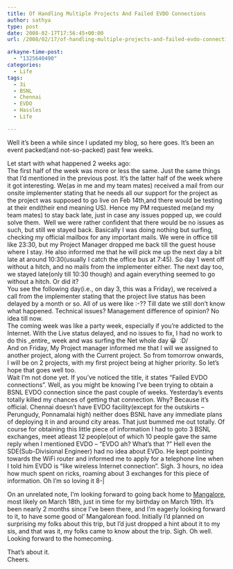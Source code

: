 ```yaml
---
title: Of Handling Multiple Projects And Failed EVDO Connections
author: sathya
type: post
date: 2008-02-17T17:56:45+00:00
url: /2008/02/17/of-handling-multiple-projects-and-failed-evdo-connections/

arkayne-time-post:
  - "1325640490"
categories:
  - Life
tags:
  - 3i
  - BSNL
  - Chennai
  - EVDO
  - Hassles
  - Life

---
```

Well it&#8217;s been a while since I updated my blog, so here goes. It&#8217;s been an event packed(and not-so-packed) past few weeks.

Let start with what happened 2 weeks ago:  
The first half of the week was more or less the same. Just the same things that I&#8217;d mentioned in the previous post. It&#8217;s the latter half of the week where it got interesting. We(as in me and my team mates) received a mail from our onsite implementer stating that he needs all our support for the project as the project was supposed to go live on Feb 14th,and there would be testing at their end(their end meaning US). Hence my PM requested me(and my team mates) to stay back late, just in case any issues popped up, we could solve them.  Well we were rather confident that there would be no issues as such, but still we stayed back. Basically I was doing nothing but surfing, checking my official mailbox for any important mails. We were in office till like 23:30, but my Project Manager dropped me back till the guest house where I stay. He also informed me that he will pick me up the next day a bit late at around 10:30(usually I catch the office bus at 7:45). So day 1 went off without a hitch, and no mails from the implementer either. The next day too, we stayed late(only till 10:30 though) and again everything seemed to go without a hitch. Or did it?  
You see the following day(i.e., on day 3, this was a Friday), we received a call from the implementer stating that the project live status has been delayed by a month or so. All of us were like :-?? Till date we still don&#8217;t know what happened. Technical issues? Management difference of opinion? No idea till now.  
The coming week was like a party week, especially if you&#8217;re addicted to the Internet. With the Live status delayed, and no issues to fix, I had no work to do this \_entire\_ week and was surfing the Net whole day 😀  \:D/  
And on Friday, My Project manager informed me that I will we assigned to another project, along with the Current project. So from tomorrow onwards, I will be on 2 projects, with my first project being at higher priority. So let&#8217;s hope that goes well too.  
Wait I&#8217;m not done yet. If you&#8217;ve noticed the title, it states &#8220;Failed EVDO connections&#8221;. Well, as you might be knowing I&#8217;ve been trying to obtain a BSNL EVDO connection since the past couple of weeks. Yesterday&#8217;s events totally killed my chances of getting that connection. Why? Because it&#8217;s official. Chennai doesn&#8217;t have EVDO facility(except for the outskirts &#8211; Perungudy, Ponnamalai high) neither does BSNL have any immediate plans of deploying it in and around city areas. That just bummed me out totally. Of course for obtaining this little piece of information I had to goto 3 BSNL exchanges, meet atleast 12 people(out of which 10 people gave the same reply when I mentioned EVDO &#8211; &#8220;EVDO ah? What&#8217;s that ?&#8221; Hell even the SDE(Sub-Divisional Engineer) had no idea about EVDo. He kept pointing towards the WiFi router and informed me to apply for a telephone line when I told him EVDO is &#8220;like wireless Internet connection&#8221;. Sigh. 3 hours, no idea how much spent on ricks, roaming about 3 exchanges for this piece of information. Oh I&#8217;m so loving it 8-|

On an unrelated note, I&#8217;m looking forward to going back home to [Mangalore][1], most likely on March 18th, just in time for my birthday on March 19th. It&#8217;s been nearly 2 months since I&#8217;ve been there, and I&#8217;m eagerly looking forward to it, to have some good ol&#8217; Mangalorean food. Initially I&#8217;d planned on surprising my folks about this trip, but I&#8217;d just dropped a hint about it to my sis, and that was it, my folks came to know about the trip. Sigh. Oh well. Looking forward to the homecoming.

That&#8217;s about it.  
Cheers.

 [1]: https://en.wikipedia.org/wiki/Mangalore
